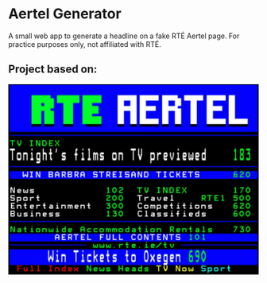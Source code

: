 # Aertel Generator
A small web app to generate a headline on a fake RTÉ Aertel page. For practice purposes only, not affiliated with RTÉ.


## Project based on:
![Original Aertel](https://github.com/adamgilroy22/aertel-generator/blob/main/assets/images/original-aertel.png)